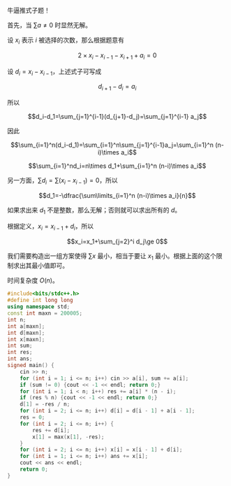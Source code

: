 牛逼推式子题！

首先，当 $\sum a\not=0$ 时显然无解。

设 $x_i$ 表示 $i$ 被选择的次数，那么根据题意有

$$2\times x_i-x_{i-1}-x_{i+1}+a_i=0$$

设 $d_i=x_i-x_{i-1}$，上述式子可写成

$$d_{i+1}-d_i=a_i$$

所以

$$d_i-d_1=\sum_{j=1}^{i-1}(d_{j+1}-d_j)=\sum_{j=1}^{i-1} a_j$$

因此

$$\sum_{i=1}^n(d_i-d_1)=\sum_{i=1}^n\sum_{j=1}^{i-1}a_j=\sum_{i=1}^n (n-i)\times a_i$$

$$\sum_{i=1}^nd_i=n\times d_1+\sum_{i=1}^n (n-i)\times a_i$$

另一方面，$\sum d_i=\sum (x_i-x_{i-1})=0$，所以

$$d_1=-\dfrac{\sum\limits_{i=1}^n (n-i)\times a_i}{n}$$

如果求出来 $d_1$ 不是整数，那么无解；否则就可以求出所有的 $d$。

根据定义，$x_i=x_{i-1}+d_i$，所以

$$x_i=x_1+\sum_{j=2}^i d_j\ge 0$$

我们需要构造出一组方案使得 $\sum x$ 最小，相当于要让 $x_1$ 最小。根据上面的这个限制求出其最小值即可。

时间复杂度 $O(n)$。

```cpp
#include<bits/stdc++.h>
#define int long long
using namespace std;
const int maxn = 200005;
int n;
int a[maxn];
int d[maxn];
int x[maxn];
int sum;
int res;
int ans;
signed main() {
    cin >> n;
    for (int i = 1; i <= n; i++) cin >> a[i], sum += a[i];
    if (sum != 0) {cout << -1 << endl; return 0;}
    for (int i = 1; i < n; i++) res += a[i] * (n - i);
    if (res % n) {cout << -1 << endl; return 0;}
    d[1] = -res / n;
    for (int i = 2; i <= n; i++) d[i] = d[i - 1] + a[i - 1];
    res = 0;
    for (int i = 2; i <= n; i++) {
        res += d[i];
        x[1] = max(x[1], -res);
    }
    for (int i = 2; i <= n; i++) x[i] = x[i - 1] + d[i];
    for (int i = 1; i <= n; i++) ans += x[i];
    cout << ans << endl;
    return 0;
}
```
